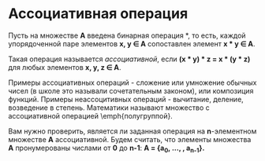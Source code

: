 # Ассоциативная операция

Пусть на множестве **A** введена бинарная операция *, то есть, каждой упорядоченной паре элементов **x, y ∈ A**
сопоставлен элемент **x * y ∈ A**.

Такая операция называется *ассоциативной*, если **(x * y) * z = x * (y * z)** для любых элементов **x, y, z ∈ A**.

Примеры ассоциативных операций - сложение или умножение обычных чисел (в школе это называли сочетательным законом), или композиция функций.
Примеры неассоцитивных операций - вычитание, деление, возведение в степень.
Математики называют множество с ассоциативной операцией \emph{полугруппой}.

Вам нужно проверить, является ли заданная операция на **n**-элементном множестве **A** ассоциативной.
Будем считать, что элементы множества **A** пронумерованы числами от **0** до **n-1**: **A = {a<sub>0</sub>, ..., \, a<sub>n-1</sub>}.**
